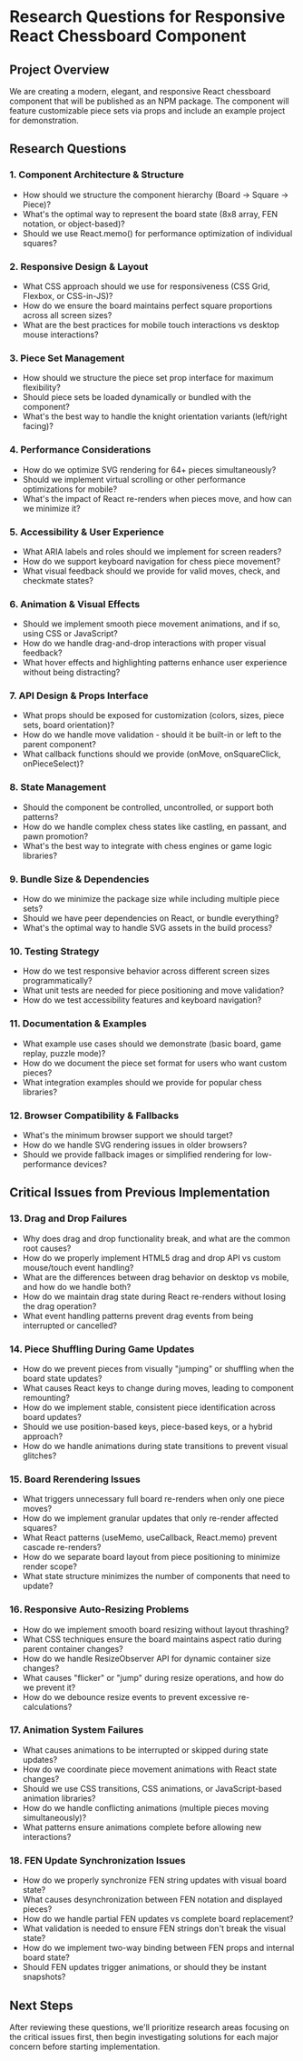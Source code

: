 # Research Questions for Responsive React Chessboard Component

## Project Overview
We are creating a modern, elegant, and responsive React chessboard component that will be published as an NPM package. The component will feature customizable piece sets via props and include an example project for demonstration.

## Research Questions

### 1. Component Architecture & Structure
- How should we structure the component hierarchy (Board → Square → Piece)?
- What's the optimal way to represent the board state (8x8 array, FEN notation, or object-based)?
- Should we use React.memo() for performance optimization of individual squares?

### 2. Responsive Design & Layout
- What CSS approach should we use for responsiveness (CSS Grid, Flexbox, or CSS-in-JS)?
- How do we ensure the board maintains perfect square proportions across all screen sizes?
- What are the best practices for mobile touch interactions vs desktop mouse interactions?

### 3. Piece Set Management
- How should we structure the piece set prop interface for maximum flexibility?
- Should piece sets be loaded dynamically or bundled with the component?
- What's the best way to handle the knight orientation variants (left/right facing)?

### 4. Performance Considerations
- How do we optimize SVG rendering for 64+ pieces simultaneously?
- Should we implement virtual scrolling or other performance optimizations for mobile?
- What's the impact of React re-renders when pieces move, and how can we minimize it?

### 5. Accessibility & User Experience
- What ARIA labels and roles should we implement for screen readers?
- How do we support keyboard navigation for chess piece movement?
- What visual feedback should we provide for valid moves, check, and checkmate states?

### 6. Animation & Visual Effects
- Should we implement smooth piece movement animations, and if so, using CSS or JavaScript?
- How do we handle drag-and-drop interactions with proper visual feedback?
- What hover effects and highlighting patterns enhance user experience without being distracting?

### 7. API Design & Props Interface
- What props should be exposed for customization (colors, sizes, piece sets, board orientation)?
- How do we handle move validation - should it be built-in or left to the parent component?
- What callback functions should we provide (onMove, onSquareClick, onPieceSelect)?

### 8. State Management
- Should the component be controlled, uncontrolled, or support both patterns?
- How do we handle complex chess states like castling, en passant, and pawn promotion?
- What's the best way to integrate with chess engines or game logic libraries?

### 9. Bundle Size & Dependencies
- How do we minimize the package size while including multiple piece sets?
- Should we have peer dependencies on React, or bundle everything?
- What's the optimal way to handle SVG assets in the build process?

### 10. Testing Strategy
- How do we test responsive behavior across different screen sizes programmatically?
- What unit tests are needed for piece positioning and move validation?
- How do we test accessibility features and keyboard navigation?

### 11. Documentation & Examples
- What example use cases should we demonstrate (basic board, game replay, puzzle mode)?
- How do we document the piece set format for users who want custom pieces?
- What integration examples should we provide for popular chess libraries?

### 12. Browser Compatibility & Fallbacks
- What's the minimum browser support we should target?
- How do we handle SVG rendering issues in older browsers?
- Should we provide fallback images or simplified rendering for low-performance devices?

## Critical Issues from Previous Implementation

### 13. Drag and Drop Failures
- Why does drag and drop functionality break, and what are the common root causes?
- How do we properly implement HTML5 drag and drop API vs custom mouse/touch event handling?
- What are the differences between drag behavior on desktop vs mobile, and how do we handle both?
- How do we maintain drag state during React re-renders without losing the drag operation?
- What event handling patterns prevent drag events from being interrupted or cancelled?

### 14. Piece Shuffling During Game Updates
- How do we prevent pieces from visually "jumping" or shuffling when the board state updates?
- What causes React keys to change during moves, leading to component remounting?
- How do we implement stable, consistent piece identification across board updates?
- Should we use position-based keys, piece-based keys, or a hybrid approach?
- How do we handle animations during state transitions to prevent visual glitches?

### 15. Board Rerendering Issues
- What triggers unnecessary full board re-renders when only one piece moves?
- How do we implement granular updates that only re-render affected squares?
- What React patterns (useMemo, useCallback, React.memo) prevent cascade re-renders?
- How do we separate board layout from piece positioning to minimize render scope?
- What state structure minimizes the number of components that need to update?

### 16. Responsive Auto-Resizing Problems
- How do we implement smooth board resizing without layout thrashing?
- What CSS techniques ensure the board maintains aspect ratio during parent container changes?
- How do we handle ResizeObserver API for dynamic container size changes?
- What causes "flicker" or "jump" during resize operations, and how do we prevent it?
- How do we debounce resize events to prevent excessive re-calculations?

### 17. Animation System Failures
- What causes animations to be interrupted or skipped during state updates?
- How do we coordinate piece movement animations with React state changes?
- Should we use CSS transitions, CSS animations, or JavaScript-based animation libraries?
- How do we handle conflicting animations (multiple pieces moving simultaneously)?
- What patterns ensure animations complete before allowing new interactions?

### 18. FEN Update Synchronization Issues
- How do we properly synchronize FEN string updates with visual board state?
- What causes desynchronization between FEN notation and displayed pieces?
- How do we handle partial FEN updates vs complete board replacement?
- What validation is needed to ensure FEN strings don't break the visual state?
- How do we implement two-way binding between FEN props and internal board state?
- Should FEN updates trigger animations, or should they be instant snapshots?

## Next Steps
After reviewing these questions, we'll prioritize research areas focusing on the critical issues first, then begin investigating solutions for each major concern before starting implementation.